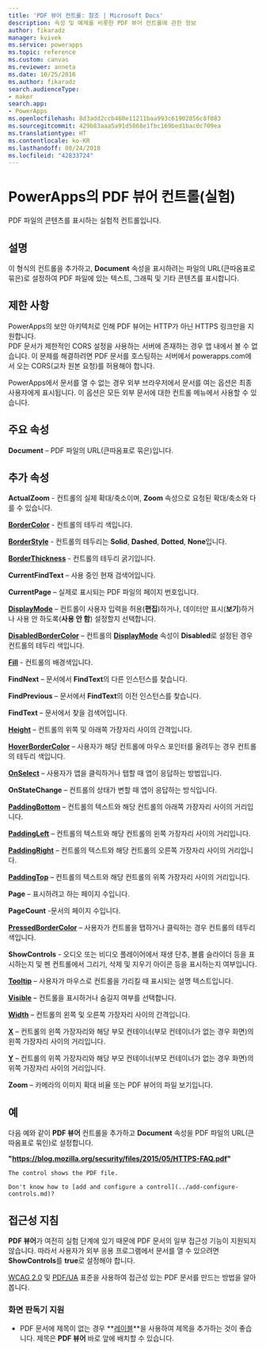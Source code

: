 ```yaml
---
title: 'PDF 뷰어 컨트롤: 참조 | Microsoft Docs'
description: 속성 및 예제를 비롯한 PDF 뷰어 컨트롤에 관한 정보
author: fikaradz
manager: kvivek
ms.service: powerapps
ms.topic: reference
ms.custom: canvas
ms.reviewer: anneta
ms.date: 10/25/2016
ms.author: fikaradz
search.audienceType:
- maker
search.app:
- PowerApps
ms.openlocfilehash: 8d3add2ccb460e11211baa993c61902856c8f083
ms.sourcegitcommit: 429b83aaa5a91d5868e1fbc169bed1bac0c709ea
ms.translationtype: HT
ms.contentlocale: ko-KR
ms.lasthandoff: 08/24/2018
ms.locfileid: "42833724"
---
```

# <a name="pdf-viewer-control-experimental-in-powerapps"></a>PowerApps의 PDF 뷰어 컨트롤(실험)
PDF 파일의 콘텐츠를 표시하는 실험적 컨트롤입니다.

## <a name="description"></a>설명
이 형식의 컨트롤을 추가하고, **Document** 속성을 표시하려는 파일의 URL(큰따옴표로 묶은)로 설정하여 PDF 파일에 있는 텍스트, 그래픽 및 기타 콘텐츠를 표시합니다.

## <a name="limitations"></a>제한 사항
PowerApps의 보안 아키텍처로 인해 PDF 뷰어는 HTTP가 아닌 HTTPS 링크만을 지원합니다.  
PDF 문서가 제한적인 CORS 설정을 사용하는 서버에 존재하는 경우 앱 내에서 볼 수 없습니다.  이 문제를 해결하려면 PDF 문서를 호스팅하는 서버에서 powerapps.com에서 오는 CORS(교차 원본 요청)를 허용해야 합니다.

PowerApps에서 문서를 열 수 없는 경우 외부 브라우저에서 문서를 여는 옵션은 최종 사용자에게 표시됩니다.  이 옵션은 모든 외부 문서에 대한 컨트롤 메뉴에서 사용할 수 있습니다.

## <a name="key-properties"></a>주요 속성
**Document** – PDF 파일의 URL(큰따옴표로 묶은)입니다.

## <a name="additional-properties"></a>추가 속성
**ActualZoom** - 컨트롤의 실제 확대/축소이며, **Zoom** 속성으로 요청된 확대/축소와 다를 수 있습니다.

**[BorderColor](properties-color-border.md)** - 컨트롤의 테두리 색입니다.

**[BorderStyle](properties-color-border.md)** - 컨트롤의 테두리는 **Solid**, **Dashed**, **Dotted**, **None**입니다.

**[BorderThickness](properties-color-border.md)** - 컨트롤의 테두리 굵기입니다.

**CurrentFindText** – 사용 중인 현재 검색어입니다.

**CurrentPage** – 실제로 표시되는 PDF 파일의 페이지 번호입니다.

**[DisplayMode](properties-core.md)** – 컨트롤이 사용자 입력을 허용(**편집**)하거나, 데이터만 표시(**보기**)하거나 사용 안 하도록(**사용 안 함**) 설정할지 선택합니다.

**[DisabledBorderColor](properties-color-border.md)** – 컨트롤의 **[DisplayMode](properties-core.md)** 속성이 **Disabled**로 설정된 경우 컨트롤의 테두리 색입니다.

**[Fill](properties-color-border.md)** - 컨트롤의 배경색입니다.

**FindNext** – 문서에서 **FindText**의 다른 인스턴스를 찾습니다.

**FindPrevious** – 문서에서 **FindText**의 이전 인스턴스를 찾습니다.

**FindText** – 문서에서 찾을 검색어입니다.

**[Height](properties-size-location.md)** – 컨트롤의 위쪽 및 아래쪽 가장자리 사이의 간격입니다.

**[HoverBorderColor](properties-color-border.md)** – 사용자가 해당 컨트롤에 마우스 포인터를 올려두는 경우 컨트롤의 테두리 색입니다.

**[OnSelect](properties-core.md)** – 사용자가 앱을 클릭하거나 탭할 때 앱이 응답하는 방법입니다.

**OnStateChange** – 컨트롤의 상태가 변할 때 앱이 응답하는 방식입니다.

**[PaddingBottom](properties-size-location.md)** – 컨트롤의 텍스트와 해당 컨트롤의 아래쪽 가장자리 사이의 거리입니다.

**[PaddingLeft](properties-size-location.md)** – 컨트롤의 텍스트와 해당 컨트롤의 왼쪽 가장자리 사이의 거리입니다.

**[PaddingRight](properties-size-location.md)** – 컨트롤의 텍스트와 해당 컨트롤의 오른쪽 가장자리 사이의 거리입니다.

**[PaddingTop](properties-size-location.md)** – 컨트롤의 텍스트와 해당 컨트롤의 위쪽 가장자리 사이의 거리입니다.

**Page** – 표시하려고 하는 페이지 수입니다.

**PageCount** -문서의 페이지 수입니다.

**[PressedBorderColor](properties-color-border.md)** – 사용자가 컨트롤을 탭하거나 클릭하는 경우 컨트롤의 테두리 색입니다.

**ShowControls** - 오디오 또는 비디오 플레이어에서 재생 단추, 볼륨 슬라이더 등을 표시하는지 및 펜 컨트롤에서 그리기, 삭제 및 지우기 아이콘 등을 표시하는지 여부입니다.

**[Tooltip](properties-core.md)** – 사용자가 마우스로 컨트롤을 가리킬 때 표시되는 설명 텍스트입니다.

**[Visible](properties-core.md)** – 컨트롤을 표시하거나 숨길지 여부를 선택합니다.

**[Width](properties-size-location.md)** – 컨트롤의 왼쪽 및 오른쪽 가장자리 사이의 간격입니다.

**[X](properties-size-location.md)** – 컨트롤의 왼쪽 가장자리와 해당 부모 컨테이너(부모 컨테이너가 없는 경우 화면)의 왼쪽 가장자리 사이의 거리입니다.

**[Y](properties-size-location.md)** – 컨트롤의 위쪽 가장자리와 해당 부모 컨테이너(부모 컨테이너가 없는 경우 화면)의 위쪽 가장자리 사이의 거리입니다.

**Zoom** – 카메라의 이미지 확대 비율 또는 PDF 뷰어의 파일 보기입니다.

## <a name="example"></a>예

다음 예와 같이 **PDF 뷰어** 컨트롤을 추가하고 **Document** 속성을 PDF 파일의 URL(큰따옴표로 묶인)로 설정합니다.

  **"https://blog.mozilla.org/security/files/2015/05/HTTPS-FAQ.pdf"**

    The control shows the PDF file.

    Don't know how to [add and configure a control](../add-configure-controls.md)?

## <a name="accessibility-guidelines"></a>접근성 지침

**PDF 뷰어**가 여전히 실험 단계에 있기 때문에 PDF 문서의 일부 접근성 기능이 지원되지 않습니다. 따라서 사용자가 외부 응용 프로그램에서 문서를 열 수 있으려면 **ShowControls**를 **true**로 설정해야 합니다.

[WCAG 2.0](https://www.w3.org/TR/WCAG-TECHS/pdf.html) 및 [PDF/UA](https://www.pdfa.org/pdfua-the-iso-standard-for-universal-accessibility/) 표준을 사용하여 접근성 있는 PDF 문서를 만드는 방법을 알아봅니다.

### <a name="screen-reader-support"></a>화면 판독기 지원
* PDF 문서에 제목이 없는 경우 **[레이블](control-text-box.md)**을 사용하여 제목을 추가하는 것이 좋습니다. 제목은 **PDF 뷰어** 바로 앞에 배치할 수 있습니다.
